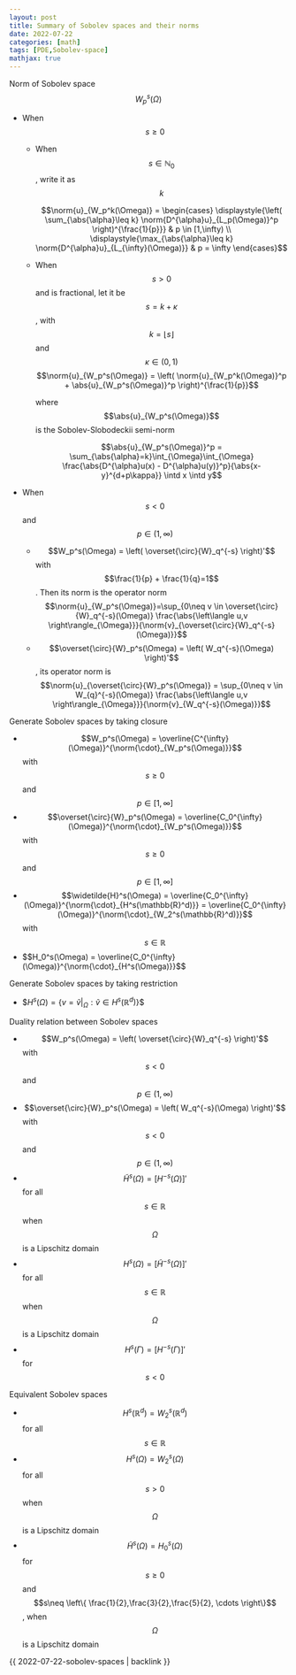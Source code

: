 ```yaml
---
layout: post
title: Summary of Sobolev spaces and their norms
date: 2022-07-22
categories: [math]
tags: [PDE,Sobolev-space]
mathjax: true
---
```


Norm of Sobolev space $$W_p^s(\Omega)$$

-   When $$s\geq 0$$

    -   When $$s\in\mathbb{N}_0$$, write it as $$k$$

         $$\norm{u}_{W_p^k(\Omega)} =
              \begin{cases}
                \displaystyle{\left( \sum_{\abs{\alpha}\leq k} \norm{D^{\alpha}u}_{L_p(\Omega)}^p
                  \right)^{\frac{1}{p}}} & p \in [1,\infty) \\
                \displaystyle{\max_{\abs{\alpha}\leq k} \norm{D^{\alpha}u}_{L_{\infty}(\Omega)}} & p = \infty
              \end{cases}$$ 


    -   When $$s > 0$$ and is fractional, let it be $$s=k+\kappa$$, with
        $$k=\lfloor s \rfloor$$ and $$\kappa\in(0,1)$$
        $$\norm{u}_{W_p^s(\Omega)} = \left( \norm{u}_{W_p^k(\Omega)}^p + \abs{u}_{W_p^s(\Omega)}^p \right)^{\frac{1}{p}}$$ 

        where $$\abs{u}_{W_p^s(\Omega)}$$ is the Sobolev-Slobodeckii
        semi-norm

         $$\abs{u}_{W_p^s(\Omega)}^p = \sum_{\abs{\alpha}=k}\int_{\Omega}\int_{\Omega}
              \frac{\abs{D^{\alpha}u(x) - D^{\alpha}u(y)}^p}{\abs{x-y}^{d+p\kappa}} \intd x \intd y$$ 


-   When $$s < 0$$ and $$p \in (1, \infty)$$

    -   $$W_p^s(\Omega) = \left( \overset{\circ}{W}_q^{-s} \right)'$$ with
        $$\frac{1}{p} +
            \frac{1}{q}=1$$. Then its norm is the operator norm
        $$\norm{u}_{W_p^s(\Omega)}=\sup_{0\neq v \in \overset{\circ}{W}_q^{-s}(\Omega)} \frac{\abs{\left\langle u,v \right\rangle_{\Omega}}}{\norm{v}_{\overset{\circ}{W}_q^{-s}(\Omega)}}$$ 
    -   $$\overset{\circ}{W}_p^s(\Omega) = \left( W_q^{-s}(\Omega) \right)'$$,
        its operator norm is
        $$\norm{u}_{\overset{\circ}{W}_p^s(\Omega)} = \sup_{0\neq v \in W_{q}^{-s}(\Omega)} \frac{\abs{\left\langle u,v \right\rangle_{\Omega}}}{\norm{v}_{W_q^{-s}(\Omega)}}$$ 


Generate Sobolev spaces by taking closure
-   $$W_p^s(\Omega) = \overline{C^{\infty}(\Omega)}^{\norm{\cdot}_{W_p^s(\Omega)}}$$
    with $$s \geq 0$$ and $$p \in [1, \infty]$$
-   $$\overset{\circ}{W}_p^s(\Omega) =
      \overline{C_0^{\infty}(\Omega)}^{\norm{\cdot}_{W_p^s(\Omega)}}$$
    with $$s \geq 0$$ and $$p \in [1,
      \infty]$$
-   $$\widetilde{H}^s(\Omega) = \overline{C_0^{\infty}(\Omega)}^{\norm{\cdot}_{H^s(\mathbb{R}^d)}}
      = \overline{C_0^{\infty}(\Omega)}^{\norm{\cdot}_{W_2^s(\mathbb{R}^d)}}$$
    with $$s\in \mathbb{R}$$
- \$$H_0^s(\Omega) = \overline{C_0^{\infty}(\Omega)}^{\norm{\cdot}_{H^s(\Omega)}}$$

Generate Sobolev spaces by taking restriction
- \$$H^s(\Omega) = \left\{ v=\widetilde{v}\vert_{\Omega}: \widetilde{v}\in H^s(\mathbb{R}^d) \right\}$$

Duality relation between Sobolev spaces
-   $$W_p^s(\Omega) = \left( \overset{\circ}{W}_q^{-s} \right)'$$ with
    $$s < 0$$ and $$p \in (1, \infty)$$
-   $$\overset{\circ}{W}_p^s(\Omega) = \left( W_q^{-s}(\Omega) \right)'$$
    with $$s < 0$$ and $$p \in
      (1, \infty)$$
-   $$\widetilde{H}^s(\Omega) = \left[ H^{-s}(\Omega) \right]'$$ for all
    $$s\in \mathbb{R}$$ when $$\Omega$$ is a Lipschitz domain
-   $$H^s(\Omega)=\left[ \widetilde{H}^{-s}(\Omega) \right]'$$ for all
    $$s\in \mathbb{R}$$ when $$\Omega$$ is a Lipschitz domain
-   $$H^s(\Gamma)=\left[ H^{-s}(\Gamma) \right]'$$ for $$s<0$$

Equivalent Sobolev spaces
-   $$H^s(\mathbb{R}^d) = W_2^s(\mathbb{R}^d)$$ for all $$s\in \mathbb{R}$$
-   $$H^s(\Omega)=W_2^s(\Omega)$$ for all $$s > 0$$ when $$\Omega$$ is a
    Lipschitz domain
-   $$\widetilde{H}^s(\Omega)=H_0^s(\Omega)$$ for $$s\geq 0$$ and
    $$s\neq \left\{
        \frac{1}{2},\frac{3}{2},\frac{5}{2}, \cdots \right\}$$, when
    $$\Omega$$ is a Lipschitz domain

{{ 2022-07-22-sobolev-spaces | backlink }}
